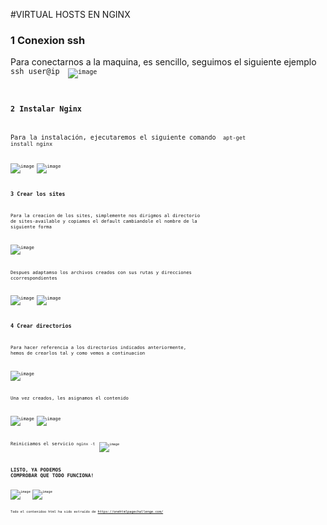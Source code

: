 #VIRTUAL HOSTS EN NGINX


### 1 Conexion ssh
Para conectarnos a la maquina, es sencillo, seguimos el siguiente ejemplo <code> ssh user@ip <code/>
 ![image](https://user-images.githubusercontent.com/91564342/173431548-2da861b6-e2aa-4928-bd30-38dcfedd3dfc.png)

### 2 Instalar Nginx

Para la instalación, ejecutaremos el siguiente comando <code> apt-get install nginx <code/>

  ![image](https://user-images.githubusercontent.com/91564342/173431574-cb9051c2-6fef-4eb6-afea-77aac4d5c8b6.png)
  ![image](https://user-images.githubusercontent.com/91564342/173431879-75cda860-256a-4d51-94a8-c177d9542c9d.png)

  ### 3 Crear los sites
  
  Para la creacion de los sites, simplemente nos dirigmos al directorio de sites-available y copiamos el default cambiandole el nombre de la siguiente forma
  
![image](https://user-images.githubusercontent.com/91564342/173431918-6e4841f6-a44d-4188-a6f6-74553c0b82de.png)
  
  Despues adaptamso los archivos creados con sus rutas y direcciones ccorrespondientes
  
  ![image](https://user-images.githubusercontent.com/91564342/173432046-6d0309a8-0565-4143-bd54-d10c46361df5.png)
![image](https://user-images.githubusercontent.com/91564342/173432064-100fa737-f152-4bc1-91b8-c8bfe1997f5f.png)

  
  ### 4 Crear directorios
  
  Para hacer referencia a los directorios indicados anteriormente, hemos de crearlos tal y como vemos a continuacion
  
  ![image](https://user-images.githubusercontent.com/91564342/173432212-4ba43783-8aa6-475c-90a4-b793ee0f281c.png)

  Una vez creados, les asignamos el contenido
  
  ![image](https://user-images.githubusercontent.com/91564342/173432271-c1d23fc8-c87a-48ea-9af2-9d062d852baf.png)
![image](https://user-images.githubusercontent.com/91564342/173432300-da04d7b2-5f55-48bd-a562-b5dc41e16eff.png)

  
  Reiniciamos el servicio <code>nginx -t <code/>
  ![image](https://user-images.githubusercontent.com/91564342/173432383-e7625744-26a8-4cb3-9470-4d654fba566c.png)

  
  ## LISTO, YA PODEMOS COMPROBAR QUE TODO FUNCIONA!
  
  ![image](https://user-images.githubusercontent.com/91564342/173432516-f6ef910a-9397-4ffc-adf0-b46eef37fe65.png)
![image](https://user-images.githubusercontent.com/91564342/173432538-703604f1-9aef-4063-8706-db8bef152a15.png)

  Todo el contenidoo html ha sido extraído de https://onehtmlpagechallenge.com/
  
  
  
